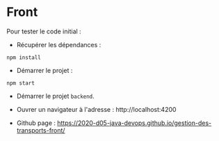 # Front

Pour tester le code initial :

* Récupérer les dépendances :

```
npm install
```

* Démarrer le projet :

```
npm start
```

* Démarrer le projet `backend`.

* Ouvrer un navigateur à l'adresse : http://localhost:4200

* Github page : https://2020-d05-java-devops.github.io/gestion-des-transports-front/

